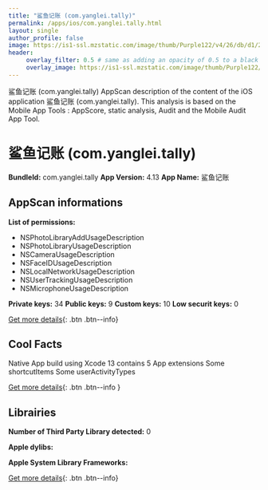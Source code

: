 ```yaml
---
title: "鲨鱼记账 (com.yanglei.tally)"
permalink: /apps/ios/com.yanglei.tally.html
layout: single
author_profile: false
image: https://is1-ssl.mzstatic.com/image/thumb/Purple122/v4/26/db/d1/26dbd1b8-633f-eb31-e9f1-565883100e1c/AppIcon-1x_U007emarketing-0-5-0-0-85-220.png/512x512bb.jpg
header: 
     overlay_filter: 0.5 # same as adding an opacity of 0.5 to a black background
     overlay_image: https://is1-ssl.mzstatic.com/image/thumb/Purple122/v4/26/db/d1/26dbd1b8-633f-eb31-e9f1-565883100e1c/AppIcon-1x_U007emarketing-0-5-0-0-85-220.png/512x512bb.jpg
---
```

鲨鱼记账 (com.yanglei.tally) AppScan description of the content of the iOS application 鲨鱼记账 (com.yanglei.tally). This analysis is based on the Mobile App Tools : AppScore, static analysis, Audit and the Mobile Audit App Tool.

# 鲨鱼记账 (com.yanglei.tally)

**BundleId:** com.yanglei.tally
**App Version:** 4.13
**App Name:** 鲨鱼记账


## AppScan informations 

**List of permissions:** 
- NSPhotoLibraryAddUsageDescription
- NSPhotoLibraryUsageDescription
- NSCameraUsageDescription
- NSFaceIDUsageDescription
- NSLocalNetworkUsageDescription
- NSUserTrackingUsageDescription
- NSMicrophoneUsageDescription
  
  
**Private keys:** 34
**Public keys:** 9
**Custom keys:** 10
**Low securit keys:** 0
  
[Get more details](/pricing.html){: .btn .btn--info}

## Cool Facts

Native App
build using Xcode 13
contains 5 App extensions
Some shortcutItems 
Some userActivityTypes
  
[Get more details](/pricing.html){: .btn .btn--info }

## Librairies 
**Number of Third Party Library detected:** 0


**Apple dylibs:**


**Apple System Library Frameworks:**


  
[Get more details](/pricing.html){: .btn .btn--info}

